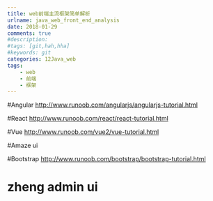 ```yaml
---
title: web前端主流框架简单解析
urlname: java_web_front_end_analysis
date: 2018-01-29
comments: true
#description: 
#tags: [git,hah,hha]
#keywords: git
categories: 12Java_web
tags:
    - web
    - 前端
    - 框架
---
```


#Angular
http://www.runoob.com/angularjs/angularjs-tutorial.html

#React
http://www.runoob.com/react/react-tutorial.html

#Vue
http://www.runoob.com/vue2/vue-tutorial.html

#Amaze ui

#Bootstrap
http://www.runoob.com/bootstrap/bootstrap-tutorial.html

# zheng admin ui
